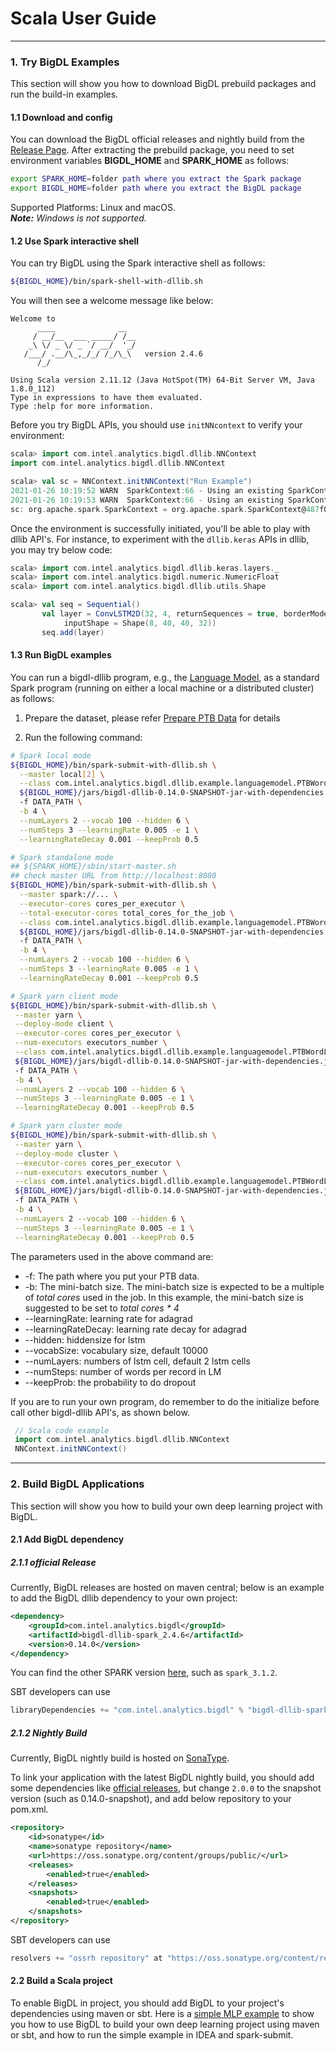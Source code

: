 # Scala User Guide

---

### **1. Try BigDL Examples**
This section will show you how to download BigDL prebuild packages and run the build-in examples.

#### **1.1 Download and config** 
You can download the BigDL official releases and nightly build from the [Release Page](../release.md). After extracting the prebuild package, you need to set environment variables **BIGDL_HOME** and **SPARK_HOME** as follows:

```bash
export SPARK_HOME=folder path where you extract the Spark package
export BIGDL_HOME=folder path where you extract the BigDL package
```
Supported Platforms: Linux and macOS.<br>
 _**Note:** Windows is not supported._

#### **1.2 Use Spark interactive shell**
You can  try BigDL using the Spark interactive shell as follows:

```bash
${BIGDL_HOME}/bin/spark-shell-with-dllib.sh
```

You will then see a welcome message like below:

```
Welcome to
      ____              __
     / __/__  ___ _____/ /__
    _\ \/ _ \/ _ `/ __/  '_/
   /___/ .__/\_,_/_/ /_/\_\   version 2.4.6
      /_/
         
Using Scala version 2.11.12 (Java HotSpot(TM) 64-Bit Server VM, Java 1.8.0_112)
Type in expressions to have them evaluated.
Type :help for more information.
```

Before you try BigDL APIs, you should use `initNNcontext` to verify your environment:

```scala
scala> import com.intel.analytics.bigdl.dllib.NNContext
import com.intel.analytics.bigdl.dllib.NNContext

scala> val sc = NNContext.initNNContext("Run Example")
2021-01-26 10:19:52 WARN  SparkContext:66 - Using an existing SparkContext; some configuration may not take effect.
2021-01-26 10:19:53 WARN  SparkContext:66 - Using an existing SparkContext; some configuration may not take effect.
sc: org.apache.spark.SparkContext = org.apache.spark.SparkContext@487f025
```
Once the environment is successfully initiated, you'll be able to play with dllib API's.
For instance, to experiment with the ````dllib.keras```` APIs in dllib, you may try below code:
```scala
scala> import com.intel.analytics.bigdl.dllib.keras.layers._
scala> import com.intel.analytics.bigdl.numeric.NumericFloat
scala> import com.intel.analytics.bigdl.dllib.utils.Shape

scala> val seq = Sequential()
       val layer = ConvLSTM2D(32, 4, returnSequences = true, borderMode = "same",
            inputShape = Shape(8, 40, 40, 32))
       seq.add(layer)
```

#### **1.3 Run BigDL examples**

You can run a bigdl-dllib program, e.g., the [Language Model](https://github.com/intel-analytics/BigDL/tree/branch-2.0/scala/dllib/src/main/scala/com/intel/analytics/bigdl/dllib/example/languagemodel), as a standard Spark program (running on either a local machine or a distributed cluster) as follows:

1. Prepare the dataset, please refer [Prepare PTB Data](https://github.com/intel-analytics/BigDL/tree/branch-2.0/scala/dllib/src/main/scala/com/intel/analytics/bigdl/dllib/example/languagemodel) for details

2. Run the following command:
```bash
# Spark local mode
${BIGDL_HOME}/bin/spark-submit-with-dllib.sh \
  --master local[2] \
  --class com.intel.analytics.bigdl.dllib.example.languagemodel.PTBWordLM \
  ${BIGDL_HOME}/jars/bigdl-dllib-0.14.0-SNAPSHOT-jar-with-dependencies.jar \   #change to your jar file if your download is not spark_2.4.3-0.14.0
  -f DATA_PATH \
  -b 4 \
  --numLayers 2 --vocab 100 --hidden 6 \
  --numSteps 3 --learningRate 0.005 -e 1 \
  --learningRateDecay 0.001 --keepProb 0.5

# Spark standalone mode
## ${SPARK_HOME}/sbin/start-master.sh
## check master URL from http://localhost:8080
${BIGDL_HOME}/bin/spark-submit-with-dllib.sh \
  --master spark://... \
  --executor-cores cores_per_executor \
  --total-executor-cores total_cores_for_the_job \
  --class com.intel.analytics.bigdl.dllib.example.languagemodel.PTBWordLM \
  ${BIGDL_HOME}/jars/bigdl-dllib-0.14.0-SNAPSHOT-jar-with-dependencies.jar \   #change to your jar file if your download is not spark_2.4.3-0.14.0
  -f DATA_PATH \
  -b 4 \
  --numLayers 2 --vocab 100 --hidden 6 \
  --numSteps 3 --learningRate 0.005 -e 1 \
  --learningRateDecay 0.001 --keepProb 0.5

# Spark yarn client mode
${BIGDL_HOME}/bin/spark-submit-with-dllib.sh \
 --master yarn \
 --deploy-mode client \
 --executor-cores cores_per_executor \
 --num-executors executors_number \
 --class com.intel.analytics.bigdl.dllib.example.languagemodel.PTBWordLM \
 ${BIGDL_HOME}/jars/bigdl-dllib-0.14.0-SNAPSHOT-jar-with-dependencies.jar \   #change to your jar file if your download is not spark_2.4.3-0.14.0
 -f DATA_PATH \
 -b 4 \
 --numLayers 2 --vocab 100 --hidden 6 \
 --numSteps 3 --learningRate 0.005 -e 1 \
 --learningRateDecay 0.001 --keepProb 0.5

# Spark yarn cluster mode
${BIGDL_HOME}/bin/spark-submit-with-dllib.sh \
 --master yarn \
 --deploy-mode cluster \
 --executor-cores cores_per_executor \
 --num-executors executors_number \
 --class com.intel.analytics.bigdl.dllib.example.languagemodel.PTBWordLM \
 ${BIGDL_HOME}/jars/bigdl-dllib-0.14.0-SNAPSHOT-jar-with-dependencies.jar \   #change to your jar file if your download is not spark_2.4.3-0.14.0
 -f DATA_PATH \
 -b 4 \
 --numLayers 2 --vocab 100 --hidden 6 \
 --numSteps 3 --learningRate 0.005 -e 1 \
 --learningRateDecay 0.001 --keepProb 0.5
```

  The parameters used in the above command are:

  * -f: The path where you put your PTB data.
  * -b: The mini-batch size. The mini-batch size is expected to be a multiple of *total cores* used in the job. In this example, the mini-batch size is suggested to be set to *total cores * 4*
  * --learningRate: learning rate for adagrad
  * --learningRateDecay: learning rate decay for adagrad
  * --hidden: hiddensize for lstm
  * --vocabSize: vocabulary size, default 10000
  * --numLayers: numbers of lstm cell, default 2 lstm cells
  * --numSteps: number of words per record in LM
  * --keepProb: the probability to do dropout

If you are to run your own program, do remember to do the initialize before call other bigdl-dllib API's, as shown below.
```scala
 // Scala code example
 import com.intel.analytics.bigdl.dllib.NNContext
 NNContext.initNNContext()
```
--- 

### **2. Build BigDL Applications**

This section will show you how to build your own deep learning project with BigDL. 

#### **2.1 Add BigDL dependency**
##### **2.1.1 official Release** 
Currently, BigDL releases are hosted on maven central; below is an example to add the BigDL dllib dependency to your own project:

```xml
<dependency>
    <groupId>com.intel.analytics.bigdl</groupId>
    <artifactId>bigdl-dllib-spark_2.4.6</artifactId>
    <version>0.14.0</version>
</dependency>
```

You can find the other SPARK version [here](https://search.maven.org/search?q=bigdl-dllib), such as `spark_3.1.2`.   


SBT developers can use
```sbt
libraryDependencies += "com.intel.analytics.bigdl" % "bigdl-dllib-spark_2.4.6" % "0.14.0"
```

##### **2.1.2 Nightly Build**

Currently, BigDL nightly build is hosted on [SonaType](https://oss.sonatype.org/content/groups/public/com/intel/analytics/bigdl/).

To link your application with the latest BigDL nightly build, you should add some dependencies like [official releases](#11-official-release), but change `2.0.0` to the snapshot version (such as 0.14.0-snapshot), and add below repository to your pom.xml.


```xml
<repository>
    <id>sonatype</id>
    <name>sonatype repository</name>
    <url>https://oss.sonatype.org/content/groups/public/</url>
    <releases>
        <enabled>true</enabled>
    </releases>
    <snapshots>
        <enabled>true</enabled>
    </snapshots>
</repository>
```

SBT developers can use
```sbt
resolvers += "ossrh repository" at "https://oss.sonatype.org/content/repositories/snapshots/"
```


#### **2.2 Build a Scala project**
To enable BigDL in project, you should add BigDL to your project's dependencies using maven or sbt. Here is a [simple MLP example](https://github.com/intel-analytics/BigDL/tree/branch-2.0/apps/SimpleMlp) to show you how to use BigDL to build your own deep learning project using maven or sbt, and how to run the simple example in IDEA and spark-submit.

